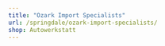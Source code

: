 ```yaml
---
title: "Ozark Import Specialists"
url: /springdale/ozark-import-specialists/
shop: Autowerkstatt
---
```

